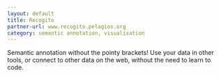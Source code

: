 ```yaml
---
layout: default
title: Recogito
partner-url: www.recogito.pelagios.org
category: semantic annotation, visualisation
---
```


Semantic annotation without the pointy brackets! Use your data in other tools, or connect to other data on the web, 
without the need to learn to code.
